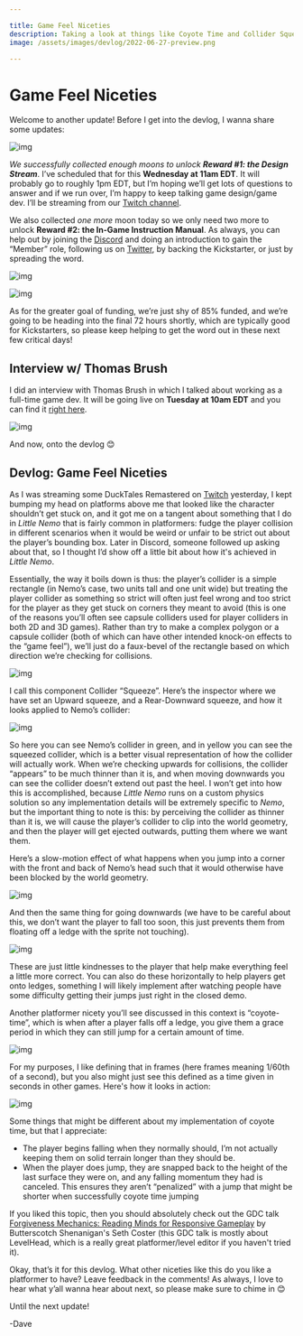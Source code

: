 ```yaml
---

title: Game Feel Niceties
description: Taking a look at things like Coyote Time and Collider Squeeze
image: /assets/images/devlog/2022-06-27-preview.png

---
```


# Game Feel Niceties

Welcome to another update! Before I get into the devlog, I wanna share some updates:

![img](https://i.kickstarter.com/assets/037/778/884/40654f7ed2d43940abf079486e68f868_original.png?fit=scale-down&origin=ugc&width=700&sig=2azg%2FSNdP4x9vtTVjydcbJ404twoabxMPwD9FvIkd7A%3D)

*We successfully collected enough moons to unlock* ***Reward #1: the Design Stream***. I’ve scheduled that for this **Wednesday at 11am EDT**. It will probably go to roughly 1pm EDT, but I’m hoping we’ll get lots of questions to answer and if we run over, I’m happy to keep talking game design/game dev. I’ll be streaming from our [Twitch channel](https://www.twitch.tv/diesoftgames).

We also collected *one more* moon today so we only need two more to unlock **Reward #2: the In-Game Instruction Manual**. As always, you can help out by joining the [Discord](https://discord.com/invite/9NymgSJAVp) and doing an introduction to gain the “Member” role, following us on [Twitter](https://twitter.com/diesoftgames), by backing the Kickstarter, or just by spreading the word.

![img](https://i.kickstarter.com/assets/037/778/896/d8c1e575d93bbabe61150105f5fd2816_original.gif?fit=scale-down&origin=ugc&q=92&width=700&sig=KkpcMmnZAGWMfBaDurxdSFjl9HQj%2FRXGYvWv%2BGV4CcY%3D)

![img](https://i.kickstarter.com/assets/037/778/899/59ed8893d15576c048b1248c98bb618e_original.gif?fit=scale-down&origin=ugc&q=92&width=700&sig=ZZUVdMaiBnRUmFg5k8LQdOCtNpovTaeLG%2BtGlMbEj60%3D)

As for the greater goal of funding, we’re just shy of 85% funded, and we’re going to be heading into the final 72 hours shortly, which are typically good for Kickstarters, so please keep helping to get the word out in these next few critical days!

## Interview w/ Thomas Brush

I did an interview with Thomas Brush in which I talked about working as a full-time game dev. It will be going live on **Tuesday at 10am EDT** and you can find it [right here](https://youtu.be/1QMFVxPL3xg).

![img](https://i.kickstarter.com/assets/037/778/913/71d33bb1b9b889fd87e4e2d53927b123_original.png?fit=scale-down&origin=ugc&width=700&sig=MGJXFF1atcTZ6o8TS6H5nCGRbjkyDqYwSQBLFnPg9vM%3D)



And now, onto the devlog 😊

## Devlog: Game Feel Niceties

As I was streaming some DuckTales Remastered on [Twitch](https://www.twitch.tv/diesoftgames) yesterday, I kept bumping my head on platforms above me that looked like the character shouldn’t get stuck on, and it got me on a tangent about something that I do in *Little Nemo* that is fairly common in platformers: fudge the player collision in different scenarios when it would be weird or unfair to be strict out about the player’s bounding box. Later in Discord, someone followed up asking about that, so I thought I’d show off a little bit about how it's achieved in *Little Nemo*.

Essentially, the way it boils down is thus: the player’s collider is a simple rectangle (in Nemo’s case, two units tall and one unit wide) but treating the player collider as something so strict will often just feel wrong and too strict for the player as they get stuck on corners they meant to avoid (this is one of the reasons you’ll often see capsule colliders used for player colliders in both 2D and 3D games). Rather than try to make a complex polygon or a capsule collider (both of which can have other intended knock-on effects to the “game feel”), we’ll just do a faux-bevel of the rectangle based on which direction we’re checking for collisions.

![img](https://i.kickstarter.com/assets/037/778/933/92e116ea08cc82dd221f6f860adb08d2_original.png?fit=scale-down&origin=ugc&width=700&sig=hNEVowytGZLQjgezeKT2iDlZpmnLTsXfErf5MsDdG34%3D)

I call this component Collider “Squeeze”. Here’s the inspector where we have set an Upward squeeze, and a Rear-Downward squeeze, and how it looks applied to Nemo’s collider:

![img](https://i.kickstarter.com/assets/037/778/934/1cff24b85b65390659e9983d5ad4466a_original.png?fit=scale-down&origin=ugc&width=700&sig=9DwpQCIsSSg%2FzzXwLpuVEWEDnxyVdgRYfNArZQNRatU%3D)

So here you can see Nemo’s collider in green, and in yellow you can see the squeezed collider, which is a better visual representation of how the collider will actually work. When we’re checking upwards for collisions, the collider “appears” to be much thinner than it is, and when moving downwards you can see the collider doesn’t extend out past the heel. I won’t get into how this is accomplished, because *Little Nemo* runs on a custom physics solution so any implementation details will be extremely specific to *Nemo*, but the important thing to note is this: by perceiving the collider as thinner than it is, we will cause the player’s collider to clip into the world geometry, and then the player will get ejected outwards, putting them where we want them.

Here’s a slow-motion effect of what happens when you jump into a corner with the front and back of Nemo’s head such that it would otherwise have been blocked by the world geometry.

![img](https://i.kickstarter.com/assets/037/778/948/0500ce6ed111d73379010029bf3bdfc7_original.gif?fit=scale-down&origin=ugc&q=92&width=700&sig=wdbPYY7SW1Mfu5sIP6koH9mJ%2BTIEbFfEIuHmFILExJ4%3D)

And then the same thing for going downwards (we have to be careful about this, we don’t want the player to fall too soon, this just prevents them from floating off a ledge with the sprite not touching).

![img](https://i.kickstarter.com/assets/037/778/954/ad8f4d813cadaa982a074b889de957f2_original.gif?fit=scale-down&origin=ugc&q=92&width=700&sig=d3pvUgf6lufyBfWC6tp%2B9LK4AbMLu8K0bn2aKtvMZnc%3D)

These are just little kindnesses to the player that help make everything feel a little more correct. You can also do these horizontally to help players get onto ledges, something I will likely implement after watching people have some difficulty getting their jumps just right in the closed demo.

Another platformer nicety you’ll see discussed in this context is “coyote-time”, which is when after a player falls off a ledge, you give them a grace period in which they can still jump for a certain amount of time.

![img](https://i.kickstarter.com/assets/037/778/961/97a208f292b1a53cdc86abe009d63cd2_original.png?fit=scale-down&origin=ugc&width=700&sig=%2FjnAsdms3pChg02Cd8Zzr2Wp6R%2Bg%2FYUOB1zD8luzrOw%3D)

For my purposes, I like defining that in frames (here frames meaning 1/60th of a second), but you also might just see this defined as a time given in seconds in other games. Here's how it looks in action:

![img](https://i.kickstarter.com/assets/037/778/967/1813e4d269123dc9b076208789f3ef9d_original.gif?fit=scale-down&origin=ugc&q=92&width=700&sig=L%2BPWF6YIudAhS59w7PxleRuX2SEgCw4NyFTzHM8F0lU%3D)

Some things that might be different about my implementation of coyote time, but that I appreciate:

- The player begins falling when they normally should, I’m not actually keeping them on solid terrain longer than they should be.
- When the player does jump, they are snapped back to the height of the last surface they were on, and any falling momentum they had is canceled. This ensures they aren’t “penalized” with a jump that might be shorter when successfully coyote time jumping

If you liked this topic, then you should absolutely check out the GDC talk [Forgiveness Mechanics: Reading Minds for Responsive Gameplay](https://www.youtube.com/watch?v=HCnZhs-92j0) by Butterscotch Shenanigan's Seth Coster (this GDC talk is mostly about LevelHead, which is a really great platformer/level editor if you haven't tried it).

Okay, that’s it for this devlog. What other niceties like this do you like a platformer to have? Leave feedback in the comments! As always, I love to hear what y’all wanna hear about next, so please make sure to chime in 😊

Until the next update!

-Dave

